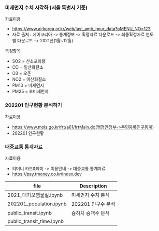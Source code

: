 ### 미세먼지 수치 시각화 (서울 특별시 기준)

자료이용
- https://www.airkorea.or.kr/web/last_amb_hour_data?pMENU_NO=123
- 자료 출처 : 에어코리아 -> 통계정보 -> 확정자료 다운로드 -> 최종확정자료 연도별 다운로드 -> 2021년(1월~12월)

측정항목
- SO2 = 산소포화량
- CO = 일산화탄소
- O3 = 오존
- NO2 = 이산화질소
- PM10 = 미세먼지
- PM25 = 초미세먼지


### 202201 인구현황 분석하기

자료이용
- https://www.mois.go.kr/frt/a01/frtMain.do(행정안정부->주민등록인구통계)
- 202201 인구현황

### 대중교통 통계자료


자료이용
- 티머니 카드&페이 -> 이용안내 -> 대중교통 통계자료
- https://pay.tmoney.co.kr/index.dev

| file | Description |
| ------ | ------ |
| 2021_대기오염물질.ipynb | 미세먼지 수치 분석 |
| 202201_population.ipynb | 202201 인구수 분석 |
| public_transit.ipynb | 승하차 승객수 분석 |
| public_transit_time.ipynb |  |

